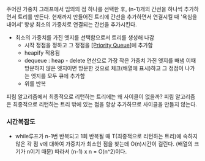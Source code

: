 주어진 가중치 그래프에서 임의의 점 하나를 선택한 후, (n-1)개의 간선을 하나씩 추가하면서 트리를 만든다. 현재까지 만들어진 트리에 간선을 추가하면서 연결시킬 때 '욕심을 내어서' 항상 최소의 가중치로 연결되는 간선을 추가시킨다.


- 최소의 가중치를 가진 엣지를 선택함으로서 트리를 생성해 나감
	- 시작 정점을 정하고 그 정점을 [[Priority Queue]](Min-[[Heap]])에 추가함
	- heapify 적용됨
	- dequeue : heap - delete 연산으로 가장 작은 가중치 가진 엣지를 빼냄
	  이때 방문하지 않은 엣지이면 방문한 것으로 체크(배열에 표시)하고 그 정점이 나가는 엣지를 모두 큐에 추가함
	- 위를 반복

피림 알고리즘에서 최종적으로 리턴하는 트리에는 왜 사이클이 없을까? 피림 알고리즘은 최종적으로 리턴하는 트리 밖에 있는 점을 항상 추가하므로 사이클을 만들지 않는다.

### 시간복잡도
- while루프가 n-1번 반복되고 1회 반복될 때 T(최종적으로 리턴하는 트리)에 속하지 않은 각 점 v에 대하여 가중치가 최소인 점을 찾는데 O(n)시간이 걸린다. (배열의 크기가 n이기 때문) 따라서 (n-1) x n = O(n^2)이다.